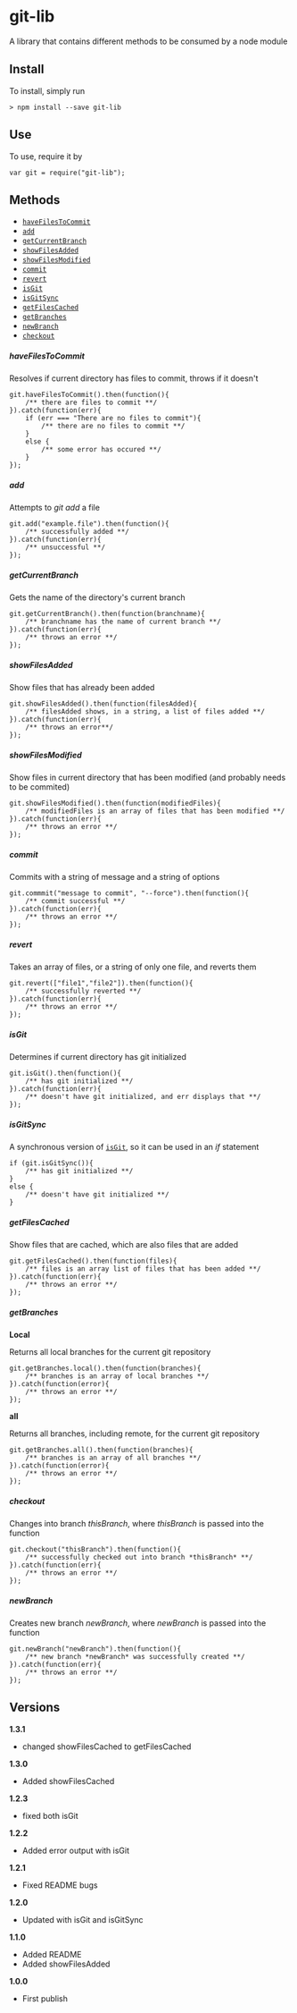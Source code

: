 # git-lib
A library that contains different methods to be consumed by a node module

## Install
To install, simply run

    > npm install --save git-lib

## Use
To use, require it by
    
    var git = require("git-lib");

## Methods
* [`haveFilesToCommit`](#havefilestocommit)
* [`add`](#add)
* [`getCurrentBranch`](#getcurrentbranch)
* [`showFilesAdded`](#showfilesadded)
* [`showFilesModified`](#showfilesmodified)
* [`commit`](#commit)
* [`revert`](#revert)
* [`isGit`](#isgit)
* [`isGitSync`](#isgitsync)
* [`getFilesCached`](#showfilescached)
* [`getBranches`](#getbranches)
* [`newBranch`](#newbranch)
* [`checkout`](#checkout)


##### haveFilesToCommit
Resolves if current directory has files to commit, throws if it doesn't
    
    git.haveFilesToCommit().then(function(){
        /** there are files to commit **/
    }).catch(function(err){
        if (err === "There are no files to commit"){
            /** there are no files to commit **/
        }
        else {
            /** some error has occured **/
        }
    });

##### add
Attempts to *git add* a file

    git.add("example.file").then(function(){
        /** successfully added **/
    }).catch(function(err){
        /** unsuccessful **/
    });
    
##### getCurrentBranch
Gets the name of the directory's current branch

    git.getCurrentBranch().then(function(branchname){
        /** branchname has the name of current branch **/
    }).catch(function(err){
        /** throws an error **/
    });
    
##### showFilesAdded
Show files that has already been added

    git.showFilesAdded().then(function(filesAdded){
        /** filesAdded shows, in a string, a list of files added **/
    }).catch(function(err){
        /** throws an error**/
    });
    
##### showFilesModified
Show files in current directory that has been modified (and probably needs to be commited)

    git.showFilesModified().then(function(modifiedFiles){
        /** modifiedFiles is an array of files that has been modified **/
    }).catch(function(err){
        /** throws an error **/
    });
    
##### commit
Commits with a string of message and a string of options

    git.commmit("message to commit", "--force").then(function(){
        /** commit successful **/
    }).catch(function(err){
        /** throws an error **/
    });
    
##### revert
Takes an array of files, or a string of only one file, and reverts them

    git.revert(["file1","file2"]).then(function(){
        /** successfully reverted **/
    }).catch(function(err){
        /** throws an error **/
    });

##### isGit
Determines if current directory has git initialized

    git.isGit().then(function(){
        /** has git initialized **/
    }).catch(function(err){
        /** doesn't have git initialized, and err displays that **/
    });

##### isGitSync
A synchronous version of [`isGit`](#isgit), so it can be used in an *if* statement

    if (git.isGitSync()){
        /** has git initialized **/
    }
    else {
        /** doesn't have git initialized **/
    }

##### getFilesCached
Show files that are cached, which are also files that are added

    git.getFilesCached().then(function(files){
        /** files is an array list of files that has been added **/
    }).catch(function(err){
        /** throws an error **/
    });

##### getBranches
**Local**

Returns all local branches for the current git repository

    git.getBranches.local().then(function(branches){
        /** branches is an array of local branches **/  
    }).catch(function(error){
        /** throws an error **/
    });

**all**

Returns all branches, including remote, for the current git repository

    git.getBranches.all().then(function(branches){
        /** branches is an array of all branches **/  
    }).catch(function(error){
        /** throws an error **/
    });

##### checkout
Changes into branch *thisBranch*, where *thisBranch* is passed into the function

    git.checkout("thisBranch").then(function(){
        /** successfully checked out into branch *thisBranch* **/
    }).catch(function(err){
        /** throws an error **/
    });

##### newBranch
Creates new branch *newBranch*, where *newBranch* is passed into the function

    git.newBranch("newBranch").then(function(){
        /** new branch *newBranch* was successfully created **/
    }).catch(function(err){
        /** throws an error **/
    });

## Versions
**1.3.1**
* changed showFilesCached to getFilesCached

**1.3.0**
* Added showFilesCached

**1.2.3**
* fixed both isGit

**1.2.2**
* Added error output with isGit

**1.2.1**
* Fixed README bugs

**1.2.0**
* Updated with isGit and isGitSync

**1.1.0**
* Added README
* Added showFilesAdded

**1.0.0**
* First publish
